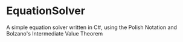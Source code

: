 # EquationSolver

A simple equation solver written in C#, using the Polish Notation and Bolzano's Intermediate Value Theorem
